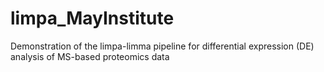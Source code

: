 # limpa_MayInstitute
Demonstration of the limpa-limma pipeline for differential expression (DE) analysis of MS-based proteomics data
